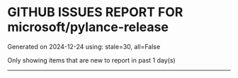 
# GITHUB ISSUES REPORT FOR microsoft/pylance-release


Generated on 2024-12-24 using: stale=30, all=False


Only showing items that are new to report in past 1 day(s)


---




















